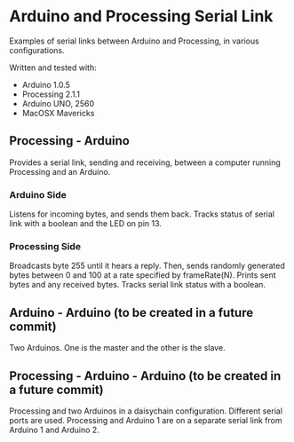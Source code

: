 # Arduino and Processing Serial Link
Examples of serial links between Arduino and Processing, in various configurations.

Written and tested with:
* Arduino 1.0.5
* Processing 2.1.1
* Arduino UNO, 2560
* MacOSX Mavericks


## Processing - Arduino
Provides a serial link, sending and receiving, between a computer running Processing and an Arduino.

### Arduino Side
Listens for incoming bytes, and sends them back. Tracks status of serial link with a boolean and the LED on pin 13.

### Processing Side
Broadcasts byte 255 until it hears a reply. Then, sends randomly generated bytes between 0 and 100 at a rate specified by frameRate(N). Prints sent bytes and any received bytes. Tracks serial link status with a boolean.


## Arduino - Arduino (to be created in a future commit)
Two Arduinos. One is the master and the other is the slave.


## Processing - Arduino - Arduino  (to be created in a future commit)
Processing and two Arduinos in a daisychain configuration. Different serial ports are used. Processing and Arduino 1 are on a separate serial link from Arduino 1 and Arduino 2.